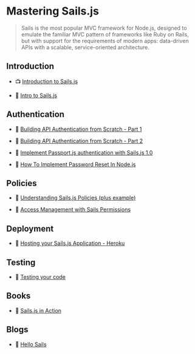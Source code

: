 # Mastering Sails.js

> Sails is the most popular MVC framework for Node.js, designed to emulate the familiar MVC pattern of frameworks like Ruby on Rails, but with support for the requirements of modern apps: data-driven APIs with a scalable, service-oriented architecture.

## Introduction

- 📺 [Introduction to Sails.js](https://youtu.be/ZfPJEOwBP68)

- 📖 [Intro to Sails.js](https://hellosails.com/intro-to-sails-js/)

## Authentication

- 📖 [Building API Authentication from Scratch - Part 1](https://hellosails.com/building-api-authentication-from-scratch-part-1/)

- 📖 [Building API Authentication from Scratch - Part 2](https://hellosails.com/building-api-authentication-from-scratch-part-2/)

- 📖 [Implement Passport.js authentication with Sails.js 1.0](https://medium.com/@greg.hesp/implement-passport-js-authentication-with-sails-js-1-0-50888265fb83)

- 📖 [How To Implement Password Reset In Node.js](http://sahatyalkabov.com/how-to-implement-password-reset-in-nodejs/)

## Policies

- 📖 [Understanding Sails.js Policies (plus example)](https://hellosails.com/understanding-sails-js-policies-plus-example-2/)

- 📖 [Access Management with Sails Permissions](https://hellosails.com/sails-permissions/)

## Deployment

- 📖 [Hosting your Sails.js Application - Heroku](https://hellosails.com/hosting-your-sails-js-application-heroku/)

## Testing

- 📖 [Testing your code](https://sailsjs.com/documentation/concepts/testing)

## Books

- 📖 [Sails.js in Action](https://www.amazon.com/Sails-js-Action-Mike-McNeil/dp/1617292613)

## Blogs

- 📖 [Hello Sails](https://hellosails.com/)
